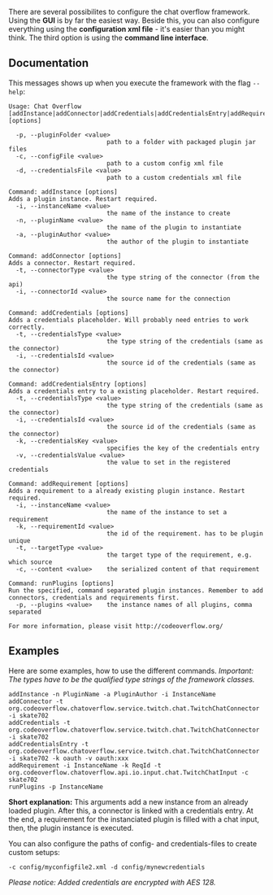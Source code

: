 There are several possibilites to configure the chat overflow framework. Using the **GUI** is by far the easiest way. Beside this, you can also configure everything using the **configuration xml file** - it's easier than you might think. The third option is using the **command line interface**.

## Documentation

This messages shows up when you execute the framework with the flag `--help`:

```
Usage: Chat Overflow [addInstance|addConnector|addCredentials|addCredentialsEntry|addRequirement|runPlugins] [options]

  -p, --pluginFolder <value>
                           path to a folder with packaged plugin jar files
  -c, --configFile <value>
                           path to a custom config xml file
  -d, --credentialsFile <value>
                           path to a custom credentials xml file

Command: addInstance [options]
Adds a plugin instance. Restart required.
  -i, --instanceName <value>
                           the name of the instance to create
  -n, --pluginName <value>
                           the name of the plugin to instantiate
  -a, --pluginAuthor <value>
                           the author of the plugin to instantiate

Command: addConnector [options]
Adds a connector. Restart required.
  -t, --connectorType <value>
                           the type string of the connector (from the api)
  -i, --connectorId <value>
                           the source name for the connection

Command: addCredentials [options]
Adds a credentials placeholder. Will probably need entries to work correctly.
  -t, --credentialsType <value>
                           the type string of the credentials (same as the connector)
  -i, --credentialsId <value>
                           the source id of the credentials (same as the connector)

Command: addCredentialsEntry [options]
Adds a credentials entry to a existing placeholder. Restart required.
  -t, --credentialsType <value>
                           the type string of the credentials (same as the connector)
  -i, --credentialsId <value>
                           the source id of the credentials (same as the connector)
  -k, --credentialsKey <value>
                           specifies the key of the credentials entry
  -v, --credentialsValue <value>
                           the value to set in the registered credentials

Command: addRequirement [options]
Adds a requirement to a already existing plugin instance. Restart required.
  -i, --instanceName <value>
                           the name of the instance to set a requirement
  -k, --requirementId <value>
                           the id of the requirement. has to be plugin unique
  -t, --targetType <value>
                           the target type of the requirement, e.g. which source
  -c, --content <value>    the serialized content of that requirement

Command: runPlugins [options]
Run the specified, command separated plugin instances. Remember to add connectors, credentials and requirements first.
  -p, --plugins <value>    the instance names of all plugins, comma separated

For more information, please visit http://codeoverflow.org/
```



 ## Examples

Here are some examples, how to use the different commands. *Important: The types have to be the qualified type strings of the framework classes.*

```
addInstance -n PluginName -a PluginAuthor -i InstanceName
addConnector -t org.codeoverflow.chatoverflow.service.twitch.chat.TwitchChatConnector -i skate702
addCredentials -t org.codeoverflow.chatoverflow.service.twitch.chat.TwitchChatConnector -i skate702
addCredentialsEntry -t org.codeoverflow.chatoverflow.service.twitch.chat.TwitchChatConnector -i skate702 -k oauth -v oauth:xxx
addRequirement -i InstanceName -k ReqId -t org.codeoverflow.chatoverflow.api.io.input.chat.TwitchChatInput -c skate702
runPlugins -p InstanceName
```

**Short explanation:** This arguments add a new instance from an already loaded plugin. After this, a connector is linked with a credentials entry. At the end, a requirement for the instanciated plugin is filled with a chat input, then, the plugin instance is executed.

You can also configure the paths of config- and credentials-files to create custom setups:

```
-c config/myconfigfile2.xml -d config/mynewcredentials
```

*Please notice: Added credentials are encrypted with AES 128.*